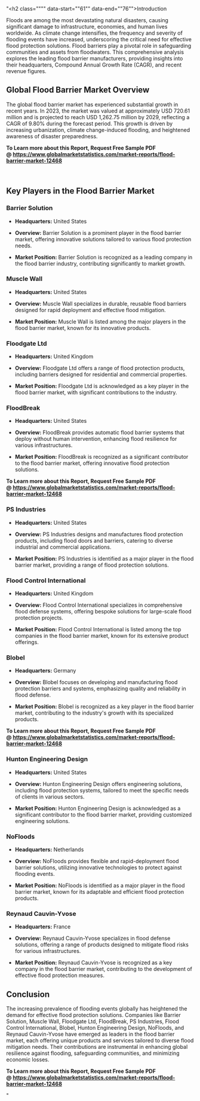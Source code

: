 "<h2 class="""" data-start=""61"" data-end=""76"">Introduction</h2>
<p class="""" data-start=""78"" data-end=""273""><span class=""relative -mx-px my-[-0.2rem] rounded px-px py-[0.2rem]"">Floods are among the most devastating natural disasters, causing significant damage to infrastructure, economies, and human lives worldwide.</span> <span class=""relative -mx-px my-[-0.2rem] rounded px-px py-[0.2rem]"">As climate change intensifies, the frequency and severity of flooding events have increased, underscoring the critical need for effective flood protection solutions.</span> <span class=""relative -mx-px my-[-0.2rem] rounded px-px py-[0.2rem]"">Flood barriers play a pivotal role in safeguarding communities and assets from floodwaters.</span> <span class=""relative -mx-px my-[-0.2rem] rounded px-px py-[0.2rem]"">This comprehensive analysis explores the leading flood barrier manufacturers, providing insights into their headquarters, Compound Annual Growth Rate (CAGR), and recent revenue figures.</span></p>
<h2 class="""" data-start=""275"" data-end=""314"">Global Flood Barrier Market Overview</h2>
<p class="""" data-start=""316"" data-end=""511""><span class=""relative -mx-px my-[-0.2rem] rounded px-px py-[0.2rem]"">The global flood barrier market has experienced substantial growth in recent years.</span> <span class=""relative -mx-px my-[-0.2rem] rounded px-px py-[0.2rem]"">In 2023, the market was valued at approximately USD 720.61 million and is projected to reach USD 1,262.75 million by 2029, reflecting a CAGR of 9.80% during the forecast period.</span> <span class=""relative -mx-px my-[-0.2rem] rounded px-px py-[0.2rem]"">This growth is driven by increasing urbanization, climate change-induced flooding, and heightened awareness of disaster preparedness.</span></p>
<p class="""" data-start=""316"" data-end=""511""><span class=""relative -mx-px my-[-0.2rem] rounded px-px py-[0.2rem]""><strong>To Learn more about this Report, Request Free Sample PDF @&nbsp;<a href=""https://www.globalmarketstatistics.com/market-reports/flood-barrier-market-12468"">https://www.globalmarketstatistics.com/market-reports/flood-barrier-market-12468</a></strong></span></p>
<p class="""" data-start=""316"" data-end=""511"">&nbsp;</p>
<h2 class="""" data-start=""513"" data-end=""555"">Key Players in the Flood Barrier Market</h2>
<h3 class="""" data-start=""557"" data-end=""577"">Barrier Solution</h3>
<ul data-start=""579"" data-end=""937"">
<li class="""" data-start=""579"" data-end=""684"">
<p class="""" data-start=""581"" data-end=""684""><strong data-start=""581"" data-end=""598"">Headquarters:</strong> <span class=""relative -mx-px my-[-0.2rem] rounded px-px py-[0.2rem]"">United States</span></p>
</li>
<li class="""" data-start=""686"" data-end=""787"">
<p class="""" data-start=""688"" data-end=""787""><strong data-start=""688"" data-end=""701"">Overview:</strong> <span class=""relative -mx-px my-[-0.2rem] rounded px-px py-[0.2rem]"">Barrier Solution is a prominent player in the flood barrier market, offering innovative solutions tailored to various flood protection needs.</span></p>
</li>
<li class="""" data-start=""789"" data-end=""937"">
<p class="""" data-start=""791"" data-end=""937""><strong data-start=""791"" data-end=""811"">Market Position:</strong> <span class=""relative -mx-px my-[-0.2rem] rounded px-px py-[0.2rem]"">Barrier Solution is recognized as a leading company in the flood barrier industry, contributing significantly to market growth.</span></p>
</li>
</ul>
<h3 class="""" data-start=""939"" data-end=""954"">Muscle Wall</h3>
<ul data-start=""956"" data-end=""1314"">
<li class="""" data-start=""956"" data-end=""1061"">
<p class="""" data-start=""958"" data-end=""1061""><strong data-start=""958"" data-end=""975"">Headquarters:</strong> <span class=""relative -mx-px my-[-0.2rem] rounded px-px py-[0.2rem]"">United States</span></p>
</li>
<li class="""" data-start=""1063"" data-end=""1164"">
<p class="""" data-start=""1065"" data-end=""1164""><strong data-start=""1065"" data-end=""1078"">Overview:</strong> <span class=""relative -mx-px my-[-0.2rem] rounded px-px py-[0.2rem]"">Muscle Wall specializes in durable, reusable flood barriers designed for rapid deployment and effective flood mitigation.</span></p>
</li>
<li class="""" data-start=""1166"" data-end=""1314"">
<p class="""" data-start=""1168"" data-end=""1314""><strong data-start=""1168"" data-end=""1188"">Market Position:</strong> <span class=""relative -mx-px my-[-0.2rem] rounded px-px py-[0.2rem]"">Muscle Wall is listed among the major players in the flood barrier market, known for its innovative products.</span></p>
</li>
</ul>
<h3 class="""" data-start=""1316"" data-end=""1333"">Floodgate Ltd</h3>
<ul data-start=""1335"" data-end=""1693"">
<li class="""" data-start=""1335"" data-end=""1440"">
<p class="""" data-start=""1337"" data-end=""1440""><strong data-start=""1337"" data-end=""1354"">Headquarters:</strong> <span class=""relative -mx-px my-[-0.2rem] rounded px-px py-[0.2rem]"">United Kingdom</span></p>
</li>
<li class="""" data-start=""1442"" data-end=""1543"">
<p class="""" data-start=""1444"" data-end=""1543""><strong data-start=""1444"" data-end=""1457"">Overview:</strong> <span class=""relative -mx-px my-[-0.2rem] rounded px-px py-[0.2rem]"">Floodgate Ltd offers a range of flood protection products, including barriers designed for residential and commercial properties.</span></p>
</li>
<li class="""" data-start=""1545"" data-end=""1693"">
<p class="""" data-start=""1547"" data-end=""1693""><strong data-start=""1547"" data-end=""1567"">Market Position:</strong> <span class=""relative -mx-px my-[-0.2rem] rounded px-px py-[0.2rem]"">Floodgate Ltd is acknowledged as a key player in the flood barrier market, with significant contributions to the industry.</span></p>
</li>
</ul>
<h3 class="""" data-start=""1695"" data-end=""1709"">FloodBreak</h3>
<ul data-start=""1711"" data-end=""2069"">
<li class="""" data-start=""1711"" data-end=""1816"">
<p class="""" data-start=""1713"" data-end=""1816""><strong data-start=""1713"" data-end=""1730"">Headquarters:</strong> <span class=""relative -mx-px my-[-0.2rem] rounded px-px py-[0.2rem]"">United States</span></p>
</li>
<li class="""" data-start=""1818"" data-end=""1919"">
<p class="""" data-start=""1820"" data-end=""1919""><strong data-start=""1820"" data-end=""1833"">Overview:</strong> <span class=""relative -mx-px my-[-0.2rem] rounded px-px py-[0.2rem]"">FloodBreak provides automatic flood barrier systems that deploy without human intervention, enhancing flood resilience for various infrastructures.</span></p>
</li>
<li class="""" data-start=""1921"" data-end=""2069"">
<p class="""" data-start=""1923"" data-end=""2069""><strong data-start=""1923"" data-end=""1943"">Market Position:</strong> <span class=""relative -mx-px my-[-0.2rem] rounded px-px py-[0.2rem]"">FloodBreak is recognized as a significant contributor to the flood barrier market, offering innovative flood protection solutions.</span>&nbsp;</p>
</li>
</ul>
<p><strong>To Learn more about this Report, Request Free Sample PDF @&nbsp;<a href=""https://www.globalmarketstatistics.com/market-reports/flood-barrier-market-12468"">https://www.globalmarketstatistics.com/market-reports/flood-barrier-market-12468</a></strong></p>
<h3 class="""" data-start=""2071"" data-end=""2088"">PS Industries</h3>
<ul data-start=""2090"" data-end=""2448"">
<li class="""" data-start=""2090"" data-end=""2195"">
<p class="""" data-start=""2092"" data-end=""2195""><strong data-start=""2092"" data-end=""2109"">Headquarters:</strong> <span class=""relative -mx-px my-[-0.2rem] rounded px-px py-[0.2rem]"">United States</span></p>
</li>
<li class="""" data-start=""2197"" data-end=""2298"">
<p class="""" data-start=""2199"" data-end=""2298""><strong data-start=""2199"" data-end=""2212"">Overview:</strong> <span class=""relative -mx-px my-[-0.2rem] rounded px-px py-[0.2rem]"">PS Industries designs and manufactures flood protection products, including flood doors and barriers, catering to diverse industrial and commercial applications.</span></p>
</li>
<li class="""" data-start=""2300"" data-end=""2448"">
<p class="""" data-start=""2302"" data-end=""2448""><strong data-start=""2302"" data-end=""2322"">Market Position:</strong> <span class=""relative -mx-px my-[-0.2rem] rounded px-px py-[0.2rem]"">PS Industries is identified as a major player in the flood barrier market, providing a range of flood protection solutions.</span></p>
</li>
</ul>
<h3 class="""" data-start=""2450"" data-end=""2481"">Flood Control International</h3>
<ul data-start=""2483"" data-end=""2841"">
<li class="""" data-start=""2483"" data-end=""2588"">
<p class="""" data-start=""2485"" data-end=""2588""><strong data-start=""2485"" data-end=""2502"">Headquarters:</strong> <span class=""relative -mx-px my-[-0.2rem] rounded px-px py-[0.2rem]"">United Kingdom</span></p>
</li>
<li class="""" data-start=""2590"" data-end=""2691"">
<p class="""" data-start=""2592"" data-end=""2691""><strong data-start=""2592"" data-end=""2605"">Overview:</strong> <span class=""relative -mx-px my-[-0.2rem] rounded px-px py-[0.2rem]"">Flood Control International specializes in comprehensive flood defense systems, offering bespoke solutions for large-scale flood protection projects.</span></p>
</li>
<li class="""" data-start=""2693"" data-end=""2841"">
<p class="""" data-start=""2695"" data-end=""2841""><strong data-start=""2695"" data-end=""2715"">Market Position:</strong> <span class=""relative -mx-px my-[-0.2rem] rounded px-px py-[0.2rem]"">Flood Control International is listed among the top companies in the flood barrier market, known for its extensive product offerings.</span></p>
</li>
</ul>
<h3 class="""" data-start=""2843"" data-end=""2853"">Blobel</h3>
<ul data-start=""2855"" data-end=""3213"">
<li class="""" data-start=""2855"" data-end=""2960"">
<p class="""" data-start=""2857"" data-end=""2960""><strong data-start=""2857"" data-end=""2874"">Headquarters:</strong> <span class=""relative -mx-px my-[-0.2rem] rounded px-px py-[0.2rem]"">Germany</span></p>
</li>
<li class="""" data-start=""2962"" data-end=""3063"">
<p class="""" data-start=""2964"" data-end=""3063""><strong data-start=""2964"" data-end=""2977"">Overview:</strong> <span class=""relative -mx-px my-[-0.2rem] rounded px-px py-[0.2rem]"">Blobel focuses on developing and manufacturing flood protection barriers and systems, emphasizing quality and reliability in flood defense.</span></p>
</li>
<li class="""" data-start=""3065"" data-end=""3213"">
<p class="""" data-start=""3067"" data-end=""3213""><strong data-start=""3067"" data-end=""3087"">Market Position:</strong> <span class=""relative -mx-px my-[-0.2rem] rounded px-px py-[0.2rem]"">Blobel is recognized as a key player in the flood barrier market, contributing to the industry's growth with its specialized products.</span></p>
</li>
</ul>
<p><strong><span class=""relative -mx-px my-[-0.2rem] rounded px-px py-[0.2rem]"">To Learn more about this Report, Request Free Sample PDF @&nbsp;<a href=""https://www.globalmarketstatistics.com/market-reports/flood-barrier-market-12468"">https://www.globalmarketstatistics.com/market-reports/flood-barrier-market-12468</a></span></strong></p>
<h3 class="""" data-start=""3215"" data-end=""3244"">Hunton Engineering Design</h3>
<ul data-start=""3246"" data-end=""3604"">
<li class="""" data-start=""3246"" data-end=""3351"">
<p class="""" data-start=""3248"" data-end=""3351""><strong data-start=""3248"" data-end=""3265"">Headquarters:</strong> <span class=""relative -mx-px my-[-0.2rem] rounded px-px py-[0.2rem]"">United States</span></p>
</li>
<li class="""" data-start=""3353"" data-end=""3454"">
<p class="""" data-start=""3355"" data-end=""3454""><strong data-start=""3355"" data-end=""3368"">Overview:</strong> <span class=""relative -mx-px my-[-0.2rem] rounded px-px py-[0.2rem]"">Hunton Engineering Design offers engineering solutions, including flood protection systems, tailored to meet the specific needs of clients in various sectors.</span></p>
</li>
<li class="""" data-start=""3456"" data-end=""3604"">
<p class="""" data-start=""3458"" data-end=""3604""><strong data-start=""3458"" data-end=""3478"">Market Position:</strong> <span class=""relative -mx-px my-[-0.2rem] rounded px-px py-[0.2rem]"">Hunton Engineering Design is acknowledged as a significant contributor to the flood barrier market, providing customized engineering solutions.</span></p>
</li>
</ul>
<h3 class="""" data-start=""3606"" data-end=""3618"">NoFloods</h3>
<ul data-start=""3620"" data-end=""3978"">
<li class="""" data-start=""3620"" data-end=""3725"">
<p class="""" data-start=""3622"" data-end=""3725""><strong data-start=""3622"" data-end=""3639"">Headquarters:</strong> <span class=""relative -mx-px my-[-0.2rem] rounded px-px py-[0.2rem]"">Netherlands</span></p>
</li>
<li class="""" data-start=""3727"" data-end=""3828"">
<p class="""" data-start=""3729"" data-end=""3828""><strong data-start=""3729"" data-end=""3742"">Overview:</strong> <span class=""relative -mx-px my-[-0.2rem] rounded px-px py-[0.2rem]"">NoFloods provides flexible and rapid-deployment flood barrier solutions, utilizing innovative technologies to protect against flooding events.</span></p>
</li>
<li class="""" data-start=""3830"" data-end=""3978"">
<p class="""" data-start=""3832"" data-end=""3978""><strong data-start=""3832"" data-end=""3852"">Market Position:</strong> <span class=""relative -mx-px my-[-0.2rem] rounded px-px py-[0.2rem]"">NoFloods is identified as a major player in the flood barrier market, known for its adaptable and efficient flood protection products.</span>&nbsp;</p>
</li>
</ul>
<h3 class="""" data-start=""3980"" data-end=""4004"">Reynaud Cauvin-Yvose</h3>
<ul data-start=""4006"" data-end=""4364"">
<li class="""" data-start=""4006"" data-end=""4111"">
<p class="""" data-start=""4008"" data-end=""4111""><strong data-start=""4008"" data-end=""4025"">Headquarters:</strong> <span class=""relative -mx-px my-[-0.2rem] rounded px-px py-[0.2rem]"">France</span></p>
</li>
<li class="""" data-start=""4113"" data-end=""4214"">
<p class="""" data-start=""4115"" data-end=""4214""><strong data-start=""4115"" data-end=""4128"">Overview:</strong> <span class=""relative -mx-px my-[-0.2rem] rounded px-px py-[0.2rem]"">Reynaud Cauvin-Yvose specializes in flood defense solutions, offering a range of products designed to mitigate flood risks for various infrastructures.</span></p>
</li>
<li class="""" data-start=""4216"" data-end=""4364"">
<p class="""" data-start=""4218"" data-end=""4364""><strong data-start=""4218"" data-end=""4238"">Market Position:</strong> <span class=""relative -mx-px my-[-0.2rem] rounded px-px py-[0.2rem]"">Reynaud Cauvin-Yvose is recognized as a key company in the flood barrier market, contributing to the development of effective flood protection measures.</span></p>
</li>
</ul>
<h2 class="""" data-start=""4366"" data-end=""4379"">Conclusion</h2>
<p class="""" data-start=""4381"" data-end=""4546""><span class=""relative -mx-px my-[-0.2rem] rounded px-px py-[0.2rem]"">The increasing prevalence of flooding events globally has heightened the demand for effective flood protection solutions.</span> <span class=""relative -mx-px my-[-0.2rem] rounded px-px py-[0.2rem]"">Companies like Barrier Solution, Muscle Wall, Floodgate Ltd, FloodBreak, PS Industries, Flood Control International, Blobel, Hunton Engineering Design, NoFloods, and Reynaud Cauvin-Yvose have emerged as leaders in the flood barrier market, each offering unique products and services tailored to diverse flood mitigation needs.</span> <span class=""relative -mx-px my-[-0.2rem] rounded px-px py-[0.2rem]"">Their contributions are instrumental in enhancing global resilience against flooding, safeguarding communities, and minimizing economic losses.</span></p>
<p class="""" data-start=""4381"" data-end=""4546""><span class=""relative -mx-px my-[-0.2rem] rounded px-px py-[0.2rem]""><strong>To Learn more about this Report, Request Free Sample PDF @&nbsp;<a href=""https://www.globalmarketstatistics.com/market-reports/flood-barrier-market-12468"">https://www.globalmarketstatistics.com/market-reports/flood-barrier-market-12468</a></strong></span></p>"
